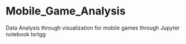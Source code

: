 # Mobile_Game_Analysis
Data Analysis through visualization for mobile games through Jupyter notebook
tsrtgg

